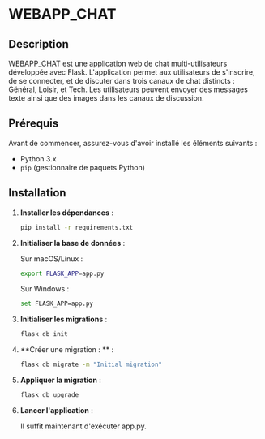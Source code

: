 # WEBAPP_CHAT

## Description

WEBAPP_CHAT est une application web de chat multi-utilisateurs développée avec Flask. L'application permet aux utilisateurs de s'inscrire, de se connecter, et de discuter dans trois canaux de chat distincts : Général, Loisir, et Tech. Les utilisateurs peuvent envoyer des messages texte ainsi que des images dans les canaux de discussion.

## Prérequis

Avant de commencer, assurez-vous d'avoir installé les éléments suivants :

- Python 3.x
- `pip` (gestionnaire de paquets Python)


## Installation

1. **Installer les dépendances** :

    ```bash
   pip install -r requirements.txt

2. **Initialiser la base de données** :

   Sur macOS/Linux : 

   ```bash
   export FLASK_APP=app.py

   ```
   Sur Windows : 
   
   ```bash
   set FLASK_APP=app.py

   ```

3. **Initialiser les migrations** :

   ```bash
   flask db init

   ```

4. **Créer une migration : ** :

   ```bash
   flask db migrate -m "Initial migration"


   ```
   
5. **Appliquer la migration** :

   ```bash
   flask db upgrade


   ```
6. **Lancer l'application** :

   Il suffit maintenant d'exécuter app.py.
